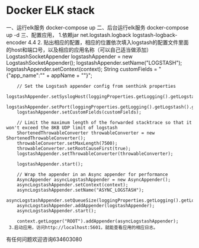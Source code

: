 # Docker ELK stack
一、运行elk服务
  docker-compose up
二、后台运行elk服务
  docker-compose up -d
三、配置应用，
   1.依赖jar
    <dependency>
			<groupId>net.logstash.logback</groupId>
			<artifactId>logstash-logback-encoder</artifactId>
			<version>4.4</version>
		</dependency>
    2. 贴出相应的配置，相应的位置依次填入logstash的配置文件里面的host和端口号，以及相应的应用名称（可以自己适当做添加）
        LogstashSocketAppender logstashAppender = new LogstashSocketAppender();
        logstashAppender.setName("LOGSTASH");
        logstashAppender.setContext(context);
        String customFields = "{\"app_name\":\"" + appName + "\"}";

        // Set the Logstash appender config from senthink properties
        logstashAppender.setSyslogHost(loggingProperties.getLogging().getLogstash().getHost());
        logstashAppender.setPort(loggingProperties.getLogging().getLogstash().getPort());
        logstashAppender.setCustomFields(customFields);

        // Limit the maximum length of the forwarded stacktrace so that it won't exceed the 8KB UDP limit of logstash
        ShortenedThrowableConverter throwableConverter = new ShortenedThrowableConverter();
        throwableConverter.setMaxLength(7500);
        throwableConverter.setRootCauseFirst(true);
        logstashAppender.setThrowableConverter(throwableConverter);

        logstashAppender.start();

        // Wrap the appender in an Async appender for performance
        AsyncAppender asyncLogstashAppender = new AsyncAppender();
        asyncLogstashAppender.setContext(context);
        asyncLogstashAppender.setName("ASYNC_LOGSTASH");
        asyncLogstashAppender.setQueueSize(loggingProperties.getLogging().getLogstash().getQueueSize());
        asyncLogstashAppender.addAppender(logstashAppender);
        asyncLogstashAppender.start();

        context.getLogger("ROOT").addAppender(asyncLogstashAppender);
     3.启动应用，访问http://localhost:5601，就能查看应用的相应日志。
 有任何问题欢迎咨询634603080    
  
